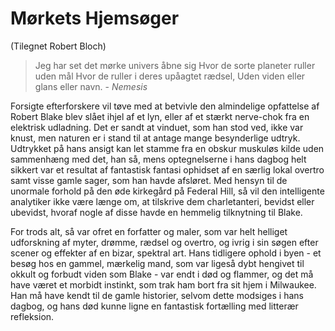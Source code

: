 # Mørkets Hjemsøger

(Tilegnet Robert Bloch)

> Jeg har set det mørke univers åbne sig
>   Hvor de sorte planeter ruller uden mål
> Hvor de ruller i deres upåagtet rædsel,
>   Uden viden eller glans eller navn.
>                              - *Nemesis*

Forsigte efterforskere vil tøve med at betvivle den almindelige opfattelse af Robert Blake blev slået ihjel af et lyn, eller af et stærkt nerve-chok fra en elektrisk udladning. Det er sandt at vinduet, som han stod ved, ikke var knust, men naturen er i stand til at antage mange besynderlige udtryk. Udtrykket på hans ansigt kan let stamme fra en obskur muskuløs kilde uden sammenhæng med det, han så, mens optegnelserne i hans dagbog helt sikkert var et resultat af fantastisk fantasi ophidset af en særlig lokal overtro samt visse gamle sager, som han havde afsløret. Med hensyn til de unormale forhold på den øde kirkegård på Federal Hill, så vil den intelligente analytiker ikke være længe om, at tilskrive dem charletanteri, bevidst eller ubevidst, hvoraf nogle af disse havde en hemmelig tilknytning til Blake.

For trods alt, så var ofret en forfatter og maler, som var helt helliget udforskning af myter, drømme, rædsel og overtro, og ivrig i sin søgen efter scener og effekter af en bizar, spektral art. Hans tidligere ophold i byen - et besøg hos en gammel, mærkelig mand, som var ligeså dybt hengivet til okkult og forbudt viden som Blake - var endt i død og flammer, og det må have været et morbidt instinkt, som trak ham bort fra sit hjem i Milwaukee. Han må have kendt til de gamle historier, selvom dette modsiges i hans dagbog, og hans død kunne ligne en fantastisk fortælling med litterær refleksion.



